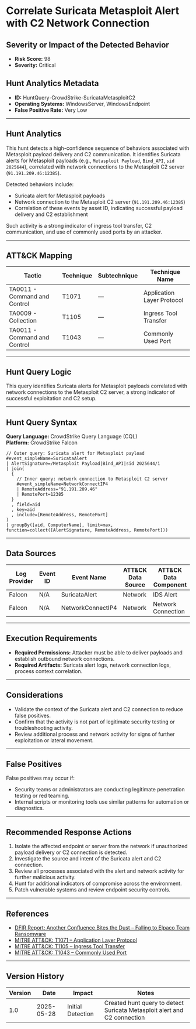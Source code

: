 # Correlate Suricata Metasploit Alert with C2 Network Connection

## Severity or Impact of the Detected Behavior
- **Risk Score:** 98
- **Severity:** Critical

## Hunt Analytics Metadata

- **ID:** HuntQuery-CrowdStrike-SuricataMetasploitC2
- **Operating Systems:** WindowsServer, WindowsEndpoint
- **False Positive Rate:** Very Low

---

## Hunt Analytics

This hunt detects a high-confidence sequence of behaviors associated with Metasploit payload delivery and C2 communication. It identifies Suricata alerts for Metasploit payloads (e.g., `Metasploit Payload`, `Bind_API`, `sid 2025644`), correlated with network connections to the Metasploit C2 server (`91.191.209.46:12385`).

Detected behaviors include:

- Suricata alert for Metasploit payloads
- Network connection to the Metasploit C2 server (`91.191.209.46:12385`)
- Correlation of these events by asset ID, indicating successful payload delivery and C2 establishment

Such activity is a strong indicator of ingress tool transfer, C2 communication, and use of commonly used ports by an attacker.

---

## ATT&CK Mapping

| Tactic                        | Technique   | Subtechnique | Technique Name                                 |
|------------------------------|-------------|--------------|-----------------------------------------------|
| TA0011 - Command and Control | T1071       | —            | Application Layer Protocol                    |
| TA0009 - Collection          | T1105       | —            | Ingress Tool Transfer                         |
| TA0011 - Command and Control | T1043       | —            | Commonly Used Port                            |

---

## Hunt Query Logic

This query identifies Suricata alerts for Metasploit payloads correlated with network connections to the Metasploit C2 server, a strong indicator of successful exploitation and C2 setup.

---

## Hunt Query Syntax

**Query Language:** CrowdStrike Query Language (CQL)  
**Platform:** CrowdStrike Falcon

```fql
// Outer query: Suricata alert for Metasploit payload    
#event_simpleName=SuricataAlert    
| AlertSignature=/Metasploit Payload|Bind_API|sid 2025644/i    
| join(    
  {    
    // Inner query: network connection to Metasploit C2 server    
    #event_simpleName=NetworkConnectIP4    
    | RemoteAddress="91.191.209.46"    
    | RemotePort=12385    
  }    
  , field=aid    
  , key=aid    
  , include=[RemoteAddress, RemotePort]    
)    
| groupBy([aid, ComputerName], limit=max, function=collect([AlertSignature, RemoteAddress, RemotePort]))  
```

---

## Data Sources

| Log Provider | Event ID         | Event Name             | ATT&CK Data Source  | ATT&CK Data Component  |
|--------------|------------------|------------------------|---------------------|------------------------|
| Falcon       | N/A              | SuricataAlert          | Network             | IDS Alert              |
| Falcon       | N/A              | NetworkConnectIP4      | Network             | Network Connection     |

---

## Execution Requirements

- **Required Permissions:** Attacker must be able to deliver payloads and establish outbound network connections.
- **Required Artifacts:** Suricata alert logs, network connection logs, process context correlation.

---

## Considerations

- Validate the context of the Suricata alert and C2 connection to reduce false positives.
- Confirm that the activity is not part of legitimate security testing or troubleshooting activity.
- Review additional process and network activity for signs of further exploitation or lateral movement.

---

## False Positives

False positives may occur if:

- Security teams or administrators are conducting legitimate penetration testing or red teaming.
- Internal scripts or monitoring tools use similar patterns for automation or diagnostics.

---

## Recommended Response Actions

1. Isolate the affected endpoint or server from the network if unauthorized payload delivery or C2 connection is detected.
2. Investigate the source and intent of the Suricata alert and C2 connection.
3. Review all processes associated with the alert and network activity for further malicious activity.
4. Hunt for additional indicators of compromise across the environment.
5. Patch vulnerable systems and review endpoint security controls.

---

## References

- [DFIR Report: Another Confluence Bites the Dust – Falling to Elpaco Team Ransomware](https://thedfirreport.com/2025/05/19/another-confluence-bites-the-dust-falling-to-elpaco-team-ransomware/#case-summary)
- [MITRE ATT&CK: T1071 – Application Layer Protocol](https://attack.mitre.org/techniques/T1071/)
- [MITRE ATT&CK: T1105 – Ingress Tool Transfer](https://attack.mitre.org/techniques/T1105/)
- [MITRE ATT&CK: T1043 – Commonly Used Port](https://attack.mitre.org/techniques/T1043/)

---

## Version History

| Version | Date       | Impact            | Notes                                                                                      |
|---------|------------|-------------------|--------------------------------------------------------------------------------------------|
| 1.0     | 2025-05-28 | Initial Detection | Created hunt query to detect Suricata Metasploit alert and C2 connection |

